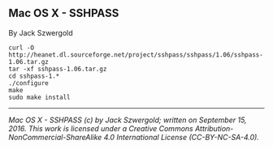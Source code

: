 ## Mac OS X - SSHPASS

By Jack Szwergold

    curl -O http://heanet.dl.sourceforge.net/project/sshpass/sshpass/1.06/sshpass-1.06.tar.gz
    tar -xf sshpass-1.06.tar.gz
    cd sshpass-1.*
    ./configure
    make
    sudo make install

***

*Mac OS X - SSHPASS (c) by Jack Szwergold; written on September 15, 2016. This work is licensed under a Creative Commons Attribution-NonCommercial-ShareAlike 4.0 International License (CC-BY-NC-SA-4.0).*